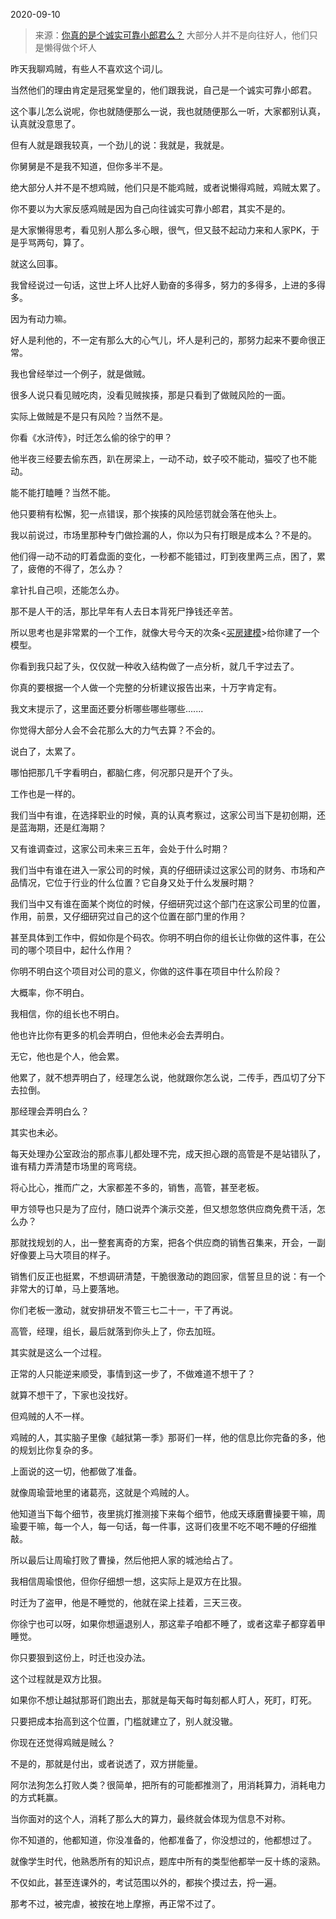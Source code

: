 2020-09-10

> 来源：[你真的是个诚实可靠小郎君么？](http://mp.weixin.qq.com/s?__biz=MzU3NDc5Nzc0NQ==&mid=2247492457&idx=1&sn=26f2a6b16ba5f06c5d244930e84e49ed&chksm=fd2e41b7ca59c8a1719d97c9e40a6cc0892638737e08285b353d8b343a53812e5cf97b40fa98&scene=27#wechat_redirect)
> 大部分人并不是向往好人，他们只是懒得做个坏人

昨天我聊鸡贼，有些人不喜欢这个词儿。  

  

当然他们的理由肯定是冠冕堂皇的，他们跟我说，自己是一个诚实可靠小郎君。

  

这个事儿怎么说呢，你也就随便那么一说，我也就随便那么一听，大家都别认真，认真就没意思了。  

  

但有人就是跟我较真，一个劲儿的说：我就是，我就是。

  

你舅舅是不是我不知道，但你多半不是。

  

绝大部分人并不是不想鸡贼，他们只是不能鸡贼，或者说懒得鸡贼，鸡贼太累了。

  

你不要以为大家反感鸡贼是因为自己向往诚实可靠小郎君，其实不是的。

  

是大家懒得思考，看见别人那么多心眼，很气，但又鼓不起动力来和人家PK，于是乎骂两句，算了。

  

就这么回事。

  

我曾经说过一句话，这世上坏人比好人勤奋的多得多，努力的多得多，上进的多得多。  

  

因为有动力嘛。  

  

好人是利他的，不一定有那么大的心气儿，坏人是利己的，那努力起来不要命很正常。  

  

我也曾经举过一个例子，就是做贼。  

  

很多人说只看见贼吃肉，没看见贼挨揍，那是只看到了做贼风险的一面。  

  

实际上做贼是不是只有风险？当然不是。

  

你看《水浒传》，时迁怎么偷的徐宁的甲？  

  

他半夜三经要去偷东西，趴在房梁上，一动不动，蚊子咬不能动，猫咬了也不能动。

  

能不能打瞌睡？当然不能。

  

他只要稍有松懈，犯一点错误，那个挨揍的风险惩罚就会落在他头上。  

  

我以前说过，市场里那种专门做捡漏的人，你以为只有打眼是成本么？不是的。  

  

他们得一动不动的盯着盘面的变化，一秒都不能错过，盯到夜里两三点，困了，累了，疲倦的不得了，怎么办？

  

拿针扎自己呗，还能怎么办。

  

那不是人干的活，那比早年有人去日本背死尸挣钱还辛苦。  

  

所以思考也是非常累的一个工作，就像大号今天的次条<[买房建模](https://mp.weixin.qq.com/s?__biz=MzU0MjYwNDU2Mw==&mid=2247492076&idx=2&sn=440f9b72451042b2dffcc3bc1b97da9c&chksm=fb1a8d90cc6d04863be14c7f20d640a40cdb2364d6cbd26a8f62848b41f9a93fc348153a3da5&token=2053088493&lang=zh_CN&scene=21#wechat_redirect)>给你建了一个模型。  

  

你看到我只起了头，仅仅就一种收入结构做了一点分析，就几千字过去了。

  

你真的要根据一个人做一个完整的分析建议报告出来，十万字肯定有。  

  

我文末提示了，这里面还要分析哪些哪些哪些.......  

  

你觉得大部分人会不会花那么大的力气去算？不会的。

  

说白了，太累了。  

  

哪怕把那几千字看明白，都脑仁疼，何况那只是开个了头。

  

工作也是一样的。

  

我们当中有谁，在选择职业的时候，真的认真考察过，这家公司当下是初创期，还是蓝海期，还是红海期？

  

又有谁调查过，这家公司未来三五年，会处于什么时期？  

  

我们当中有谁在进入一家公司的时候，真的仔细研读过这家公司的财务、市场和产品情况，它位于行业的什么位置？它自身又处于什么发展时期？  

  

我们当中又有谁在面某个岗位的时候，仔细研究过这个部门在这家公司里的位置，作用，前景，又仔细研究过自己的这个位置在部门里的作用？

  

甚至具体到工作中，假如你是个码农。你明不明白你的组长让你做的这件事，在公司的哪个项目中，起什么作用？  

  

你明不明白这个项目对公司的意义，你做的这件事在项目中什么阶段？  

  

大概率，你不明白。  

  

我相信，你的组长也不明白。  

  

他也许比你有更多的机会弄明白，但他未必会去弄明白。  

  

无它，他也是个人，他会累。

  

他累了，就不想弄明白了，经理怎么说，他就跟你怎么说，二传手，西瓜切了分下去拉倒。  

  

那经理会弄明白么？

  

其实也未必。

  

每天处理办公室政治的那点事儿都处理不完，成天担心跟的高管是不是站错队了，谁有精力弄清楚市场里的弯弯绕。  

  

将心比心，推而广之，大家都差不多的，销售，高管，甚至老板。

  

甲方领导也只是为了应付，随口说弄个演示交差，但又想忽悠供应商免费干活，怎么办？

  

那就找规划的人，出一整套离奇的方案，把各个供应商的销售召集来，开会，一副好像要上马大项目的样子。  

  

销售们反正也挺累，不想调研清楚，干脆很激动的跑回家，信誓旦旦的说：有一个非常大的订单，马上要落地。

  

你们老板一激动，就安排研发不管三七二十一，干了再说。

  

高管，经理，组长，最后就落到你头上了，你去加班。

  

其实就是这么一个过程。  

  

正常的人只能逆来顺受，事情到这一步了，不做难道不想干了？  

  

就算不想干了，下家也没找好。

  

但鸡贼的人不一样。  

  

鸡贼的人，其实脑子里像《越狱第一季》那哥们一样，他的信息比你完备的多，他的规划比你复杂的多。

  

上面说的这一切，他都做了准备。  

  

就像周瑜营地里的诸葛亮，这就是个鸡贼的人。  

  

他知道当下每个细节，夜里挑灯推测接下来每个细节，他成天琢磨曹操要干嘛，周瑜要干嘛，每一个人，每一句话，每一件事，这哥们夜里不吃不喝不睡的仔细推敲。  

  

所以最后让周瑜打败了曹操，然后他把人家的城池给占了。  

  

我相信周瑜恨他，但你仔细想一想，这实际上是双方在比狠。  

  

时迁为了盗甲，他是不睡觉的，他就在梁上挂着，三天三夜。  

  

你徐宁也可以呀，如果你想逼退别人，那这辈子咱都不睡了，或者这辈子都穿着甲睡觉。

  

你只要狠到这份上，时迁也没办法。  

  

这个过程就是双方比狠。  

  

如果你不想让越狱那哥们跑出去，那就是每天每时每刻都人盯人，死盯，盯死。

  

只要把成本抬高到这个位置，门槛就建立了，别人就没辙。  

  

你现在还觉得鸡贼是贼么？  

  

不是的，那就是付出，或者说透了，双方拼能量。

  

阿尔法狗怎么打败人类？很简单，把所有的可能都推测了，用消耗算力，消耗电力的方式耗赢。  

  

当你面对的这个人，消耗了那么大的算力，最终就会体现为信息不对称。  

  

你不知道的，他都知道，你没准备的，他都准备了，你没想过的，他都想过了。  

  

就像学生时代，他熟悉所有的知识点，题库中所有的类型他都举一反十练的滚熟。  

  

不仅如此，甚至连课外的，考试范围以外的，都挨个摸过去，捋一遍。

  

那考不过，被完虐，被按在地上摩擦，再正常不过了。

